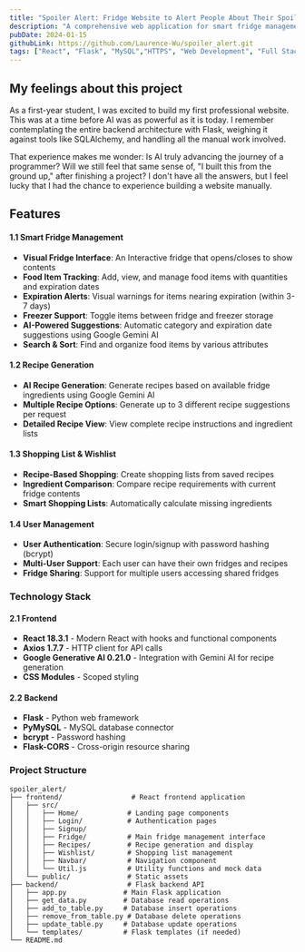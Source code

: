 ```yaml
---
title: "Spoiler Alert: Fridge Website to Alert People About Their Spoiled Food"
description: "A comprehensive web application for smart fridge management with AI-powered recipe generation and food expiration tracking."
pubDate: 2024-01-15
githubLink: https://github.com/Laurence-Wu/spoiler_alert.git
tags: ["React", "Flask", "MySQL","HTTPS", "Web Development", "Full Stack"]
---
```


## My feelings about this project

As a first-year student, I was excited to build my first professional website. This was at a time before AI was as powerful as it is today. I remember contemplating the entire backend architecture with Flask, weighing it against tools like SQLAlchemy, and handling all the manual work involved.

That experience makes me wonder: Is AI truly advancing the journey of a programmer? Will we still feel that same sense of, "I built this from the ground up," after finishing a project? I don't have all the answers, but I feel lucky that I had the chance to experience building a website manually.

## Features

#### 1.1 Smart Fridge Management

- **Visual Fridge Interface**: An Interactive fridge that opens/closes to show contents
- **Food Item Tracking**: Add, view, and manage food items with quantities and expiration dates
- **Expiration Alerts**: Visual warnings for items nearing expiration (within 3-7 days)
- **Freezer Support**: Toggle items between fridge and freezer storage
- **AI-Powered Suggestions**: Automatic category and expiration date suggestions using Google Gemini AI
- **Search & Sort**: Find and organize food items by various attributes

#### 1.2 Recipe Generation

- **AI Recipe Generation**: Generate recipes based on available fridge ingredients using Google Gemini AI
- **Multiple Recipe Options**: Generate up to 3 different recipe suggestions per request
- **Detailed Recipe View**: View complete recipe instructions and ingredient lists

#### 1.3 Shopping List & Wishlist

- **Recipe-Based Shopping**: Create shopping lists from saved recipes
- **Ingredient Comparison**: Compare recipe requirements with current fridge contents
- **Smart Shopping Lists**: Automatically calculate missing ingredients

#### 1.4 User Management

- **User Authentication**: Secure login/signup with password hashing (bcrypt)
- **Multi-User Support**: Each user can have their own fridges and recipes
- **Fridge Sharing**: Support for multiple users accessing shared fridges

### Technology Stack

#### 2.1 Frontend

- **React 18.3.1** - Modern React with hooks and functional components
- **Axios 1.7.7** - HTTP client for API calls
- **Google Generative AI 0.21.0** - Integration with Gemini AI for recipe generation
- **CSS Modules** - Scoped styling

#### 2.2 Backend

- **Flask** - Python web framework
- **PyMySQL** - MySQL database connector
- **bcrypt** - Password hashing
- **Flask-CORS** - Cross-origin resource sharing

### Project Structure

```
spoiler_alert/
├── frontend/                 # React frontend application
│   ├── src/
│   │   ├── Home/            # Landing page components
│   │   ├── Login/           # Authentication pages
│   │   ├── Signup/          
│   │   ├── Fridge/          # Main fridge management interface
│   │   ├── Recipes/         # Recipe generation and display
│   │   ├── Wishlist/        # Shopping list management
│   │   ├── Navbar/          # Navigation component
│   │   └── Util.js          # Utility functions and mock data
│   └── public/              # Static assets
├── backend/                 # Flask backend API
│   ├── app.py              # Main Flask application
│   ├── get_data.py         # Database read operations
│   ├── add_to_table.py     # Database insert operations
│   ├── remove_from_table.py # Database delete operations
│   ├── update_table.py     # Database update operations
│   └── templates/          # Flask templates (if needed)
└── README.md
```
